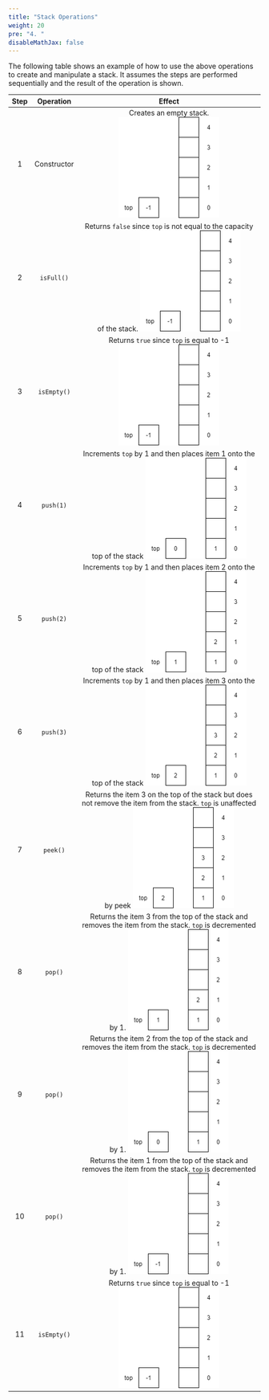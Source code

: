 ```yaml
---
title: "Stack Operations"
weight: 20
pre: "4. "
disableMathJax: false
---
```


The following table shows an example of how to use the above operations to create and manipulate a stack. It assumes the steps are performed sequentially and the result of the operation is shown. 

| Step | Operation | Effect |
|:----:|:---------:|:---------:|
| 1 | Constructor | Creates an empty stack.  ![Empty Stack](/images/5/5.5.stack0.png) |
| 2 | `isFull()` | Returns `false` since `top` is not equal to the capacity of the stack. ![Empty Stack](/images/5/5.5.stack0.png) |
| 3 | `isEmpty()` | Returns `true` since `top` is equal to -1 ![Empty Stack](/images/5/5.5.stack0.png) |
| 4 | `push(1)` | Increments `top` by 1 and then places item $1$ onto the top of the stack ![Stack 1](/images/5/5.5.stack1.png) |
| 5 | `push(2)` | Increments `top` by 1 and then places item $2$ onto the top of the stack ![Stack 2](/images/5/5.5.stack2.png) |
| 6 | `push(3)` | Increments `top` by 1 and then places item $3$ onto the top of the stack ![Stack 3](/images/5/5.5.stack3.png) |
| 7 | `peek()` | Returns the item $3$ on the top of the stack but does not remove the item from the stack. `top` is unaffected by peek ![Stack 3](/images/5/5.5.stack3.png) |
| 8 | `pop()` | Returns the item $3$ from the top of the stack and removes the item from the stack. `top` is decremented by 1. ![Stack 2](/images/5/5.5.stack2.png) |
| 9 | `pop()` | Returns the item $2$ from the top of the stack and removes the item from the stack. `top` is decremented by 1. ![Stack 1](/images/5/5.5.stack1.png) |
| 10 | `pop()` | Returns the item $1$ from the top of the stack and removes the item from the stack. `top` is decremented by 1. ![Stack 0](/images/5/5.5.stack0.png) |
| 11 | `isEmpty()` | Returns `true` since `top` is equal to -1 ![Empty Stack](/images/5/5.5.stack0.png) |
